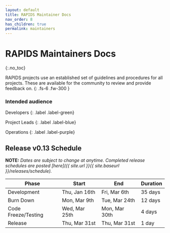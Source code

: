 ```yaml
---
layout: default
title: RAPIDS Maintainer Docs
nav_order: 8
has_children: true
permalink: maintainers
---
```


# RAPIDS Maintainers Docs
{:.no_toc}

RAPIDS projects use an established set of guidelines and procedures for all projects. These are available for the community to review and provide feedback on.
{: .fs-6 .fw-300 }

### Intended audience

Developers
{: .label .label-green}

Project Leads
{: .label .label-blue}

Operations
{: .label .label-purple}

## Release v0.13 Schedule

**NOTE:** *Dates are subject to change at anytime. Completed release schedules are posted [here]({{ site.url }}{{ site.baseurl }}/releases/schedule).*

Phase | Start | End | Duration
-- | -- | -- | --
Development | Thu, Jan 16th | Fri, Mar 6th | 35 days
Burn Down | Mon, Mar 9th | Tue, Mar 24th | 12 days
Code Freeze/Testing | Wed, Mar 25th | Mon, Mar 30th | 4 days
Release | Thu, Mar 31st | Thu, Mar 31st | 1 day

